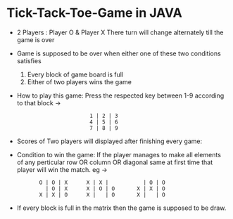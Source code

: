 # Tick-Tack-Toe-Game in JAVA
* 2 Players : 
    Player O & Player X
  There turn will change alternately till the game is over

* Game is supposed to be over when either one of these two conditions satisfies
    1. Every block of game board is full
    2. Either of two players wins the game
  
* How to play this game:
    Press the respected key between 1-9 according to that block ->
  
                             1 | 2 | 3
                             4 | 5 | 6
                             7 | 8 | 9

* Scores of Two players will displayed after finishing every game:

* Condition to win the game:
   If the player manages to make all elements of any perticular row OR column OR diagonal same at first time
  that player will win the match.
  eg ->
  
             O | O | X      X | X |           | O | O
               | O | X      X | O | O       X | X | O
             X | X | O      X |   | O       X |   | O
             
* If every block is full in the matrix then the game is supposed to be draw.

      
